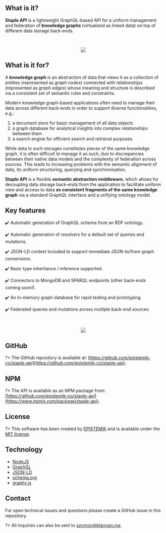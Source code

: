 ## What is it?

**Staple API** is a lightweight GraphQL-based API for a uniform management and federation of **knowledge graphs** (virtualized as linked data) on top of different data storage back-ends.

<br>

<p align="center">
  <img src="staple-api-architecture1.png">
</p>

## What is it for?

A **knowledge graph** is an abstraction of data that views it as a collection of entities (represented as _graph nodes_) connected with relationships (represented as _graph edges_) whose meaning and structure is described via a consistent set of semantic rules and constraints. 

Modern knowledge graph-based applications often need to manage their data across different back-ends in order to support diverse functionalities, e.g.: 
1. a document store for basic management of all data objects
2. a graph database for analytical insights into complex relationships between them
3. a search engine for efficient search and retrieval purposes

While data in such storages constitutes pieces of the same knowledge graph, it is often difficult to manage it as such, due to discrepancies between their native data models and the complexity of federation across sources. This leads to increasing problems with the semantic alignment of data, its uniform structuring, querying and synchronisation. 

**Staple API** is a flexible **semantic abstraction middleware**, which allows for decoupling data storage back-ends from the application to facilitate uniform view and access to data **as consistent fragments of the same knowledge graph** via a standard GraphQL interface and a unifying ontology model. 



## Key features

:heavy_check_mark: Automatic generation of GraphQL schema from an RDF ontology.

:heavy_check_mark: Automatic generation of resolvers for a default set of queries and mutations.

:heavy_check_mark: JSON-LD context included to support immediate JSON-to/from-graph conversions.

:heavy_check_mark: Basic type inheritance / inference supported.

:heavy_check_mark: Connectors to MongoDB and SPARQL endpoints (other back-ends coming soon!).

:heavy_check_mark: An in-memory graph database for rapid testing and prototyping.

:heavy_check_mark: Federated queries and mutations across multiple back-end sources.

<br>

<p align="center">
  <img src="staple-api-architecture2.png">
</p>



<!-- 
!> **Note**: *This project is at very early stages of development* -->


## GitHub

?> The GitHub repository is available at: [https://github.com/epistemik-co/staple-api](https://github.com/epistemik-co/staple-api).

## NPM

?> The API is available as an NPM package from: [https://github.com/epistemik-co/staple-api](https://www.npmjs.com/package/staple-api).

## License

?> This software has been created by [EPISTEMIK](https://www.linkedin.com/company/epistemik) and is available under the [MIT license](https://github.com/epistemik-co/staple-api/blob/master/LICENSE).

## Technology 

* [NodeJS](https://nodejs.org)
* [GraphQL](https://graphql.org/)
* [JSON-LD](https://json-ld.org)
* [schema.org](http://schema.org)
* [graphy.js](https://graphy.link/)


## Contact

For open technical issues and questions please create a GitHub issue in this repository. 

?> All inquiries can also be sent to [szymon@klarman.me](szymon@klarman.me).
